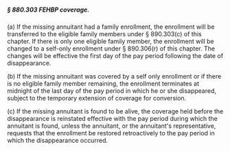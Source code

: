 ##### § 880.303 FEHBP coverage. #####

(a) If the missing annuitant had a family enrollment, the enrollment will be transferred to the eligible family members under § 890.303(c) of this chapter. If there is only one eligible family member, the enrollment will be changed to a self-only enrollment under § 890.306(r) of this chapter. The changes will be effective the first day of the pay period following the date of disappearance.

(b) If the missing annuitant was covered by a self only enrollment or if there is no eligible family member remaining, the enrollment terminates at midnight of the last day of the pay period in which he or she disappeared, subject to the temporary extension of coverage for conversion.

(c) If the missing annuitant is found to be alive, the coverage held before the disappearance is reinstated effective with the pay period during which the annuitant is found, unless the annuitant, or the annuitant's representative, requests that the enrollment be restored retroactively to the pay period in which the disappearance occurred.